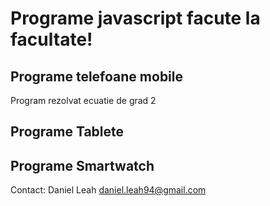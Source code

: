 # Programe javascript facute la facultate!

## Programe telefoane mobile

Program rezolvat ecuatie de grad 2

## Programe Tablete

## Programe Smartwatch


Contact: Daniel Leah
daniel.leah94@gmail.com

